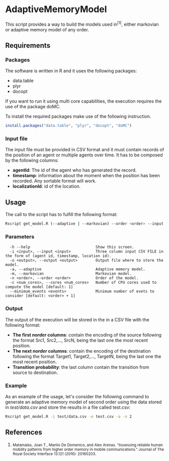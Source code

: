 # AdaptiveMemoryModel

This script provides a way to build the models used in<sup id="ref1">[1]</sup>, either markovian or adaptive memory model of any order. 

## Requirements

### Packages

The software is written in R and it uses the following packages:
- data.table
- plyr
- docopt

If you want to run it using multi core capabilities, the execution requires the use of the package doMC.

To install the required packages make use of the following instruction.

```R
install.packages("data.table", "plyr", "docopt", "doMC")
```

### Input file

The input file must be provided in CSV format and it must contain records of the position of an agent or multiple agents over time. It has to be composed by the following columns:
- **agentId**: The id of the agent who has generated the record. 
- **timestamp**: information about the moment when the position has been recorded. Any sortable format will work.
- **localizationId**: id of the location.

## Usage

The call to the script has to fulfill the following format:
```bash
Rscript get_model.R (--adaptive | --markovian) --order <order> --input <input> --output <output> [--cores <num_cores> --minimum_events <events>]
```
### Parameters
```
  -h --help                             Show this screen.
  -i <input>, --input <input>           Three column input CSV FILE in the form of (agent id, timestamp, location id).
  -o <output>, --output <output>        Output file where to store the model.
  -a, --adaptive                        Adaptive memory model.
  -m, --markovian                       Markovian model.
  -n <order>, --order <order>           Order of the model.
  -c <num_cores>, --cores <num_cores>   Number of CPU cores used to compute the model [default: 1]
  --minimum_events <events>             Minimum number of evets to consider [default: <order> + 1]
```
### Output

The output of the execution will be stored in the in a CSV file with the following format:
- **The first _norder_ columns**: contain the encoding of the source following the format Src1, Src2,..., SrcN, being the last one the most recent position.
- **The next _norder_ columns**: contain the encoding of the destination following the format Target1, Target2,..., TargetN, being the last one the most recent position.
- **Transition probability**: the last column contain the transition from source to destination.

### Example

As an example of the usage, let's consider the following command to generate an adaptive memory model of second order using the data stored in *test/data.csv* and store the results in a file called test.csv:
```bash
Rscript get_model.R -i test/data.csv -o test.csv -a -n 2
```

## References
1. <small id="ref1">Matamalas, Joan T., Manlio De Domenico, and Alex Arenas. "Assessing reliable human mobility patterns from higher order memory in mobile communications." Journal of The Royal Society Interface 13.121 (2016): 20160203.</small>
